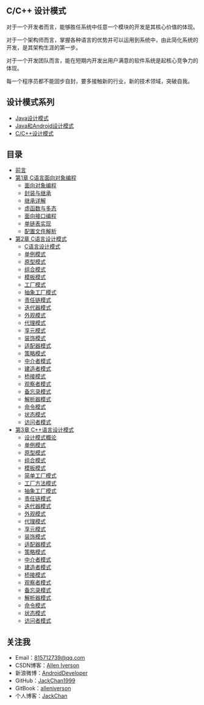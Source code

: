 ## C/C++ 设计模式

对于一个开发者而言，能够胜任系统中任意一个模块的开发是其核心价值的体现。

对于一个架构师而言，掌握各种语言的优势并可以运用到系统中，由此简化系统的开发，是其架构生涯的第一步。

对于一个开发团队而言，能在短期内开发出用户满意的软件系统是起核心竞争力的体现。

每一个程序员都不能固步自封，要多接触新的行业，新的技术领域，突破自我。

## 设计模式系列

- [Java设计模式](https://www.gitbook.com/book/alleniverson/java-design-patterns/details)
- [Java和Android设计模式](https://www.gitbook.com/book/alleniverson/design-pattern/details)
- [C/C++设计模式](https://www.gitbook.com/book/alleniverson/cpp_design_pattern/details)

## 目录

* [前言](README.md)
* [第1章 C语言面向对象编程](C语言面向对象编程/README.md)
    * [面向对象编程](C语言面向对象编程/面向对象编程.md)
    * [封装与继承](C语言面向对象编程/封装与继承.md)
    * [继承详解](C语言面向对象编程/继承详解.md)
    * [虚函数与多态](C语言面向对象编程/虚函数与多态.md)
    * [面向接口编程](C语言面向对象编程/面向接口编程.md)
    * [单链表实现](C语言面向对象编程/单链表实现.md)
    * [配置文件解析](C语言面向对象编程/配置文件解析.md)
* [第2章 C语言设计模式](C语言设计模式/README.md)
    * [C语言设计模式](C语言设计模式/C语言设计模式.md)
    * [单例模式](C语言设计模式/单例模式.md)
    * [原型模式](C语言设计模式/原型模式.md)
    * [组合模式](C语言设计模式/组合模式.md)
    * [模板模式](C语言设计模式/模板模式.md)
    * [工厂模式](C语言设计模式/工厂模式.md)
    * [抽象工厂模式](C语言设计模式/抽象工厂模式.md)
    * [责任链模式](C语言设计模式/责任链模式.md)
    * [迭代器模式](C语言设计模式/迭代器模式.md)
    * [外观模式](C语言设计模式/外观模式.md)
    * [代理模式](C语言设计模式/代理模式.md)
    * [享元模式](C语言设计模式/享元模式.md)
    * [装饰模式](C语言设计模式/装饰模式.md)
    * [适配器模式](C语言设计模式/适配器模式.md)
    * [策略模式](C语言设计模式/策略模式.md)
    * [中介者模式](C语言设计模式/中介者模式.md)
    * [建造者模式](C语言设计模式/建造者模式.md)
    * [桥接模式](C语言设计模式/桥接模式.md)
    * [观察者模式](C语言设计模式/观察者模式.md)
    * [备忘录模式](C语言设计模式/备忘录模式.md)
    * [解析器模式](C语言设计模式/解析器模式.md)
    * [命令模式](C语言设计模式/命令模式.md)
    * [状态模式](C语言设计模式/状态模式.md)
    * [访问者模式](C语言设计模式/访问者模式.md)
* [第3章 C++语言设计模式](C++设计模式/README.md)
    * [设计模式概论](C++设计模式/设计模式概论.md)
    * [单例模式](C++设计模式/单例模式.md)
    * [原型模式](C++设计模式/原型模式.md)
    * [组合模式](C++设计模式/组合模式.md)
    * [模板模式](C++设计模式/模板模式.md)
    * [简单工厂模式](C++设计模式/简单工厂模式.md)
    * [工厂方法模式](C++设计模式/工厂方法模式.md)
    * [抽象工厂模式](C++设计模式/抽象工厂.md)
    * [责任链模式](C++设计模式/责任链模式.md)
    * [迭代器模式](C++设计模式/迭代器模式.md)
    * [外观模式](C++设计模式/外观模式.md)
    * [代理模式](C++设计模式/代理模式.md)
    * [享元模式](C++设计模式/享元模式.md)
    * [装饰模式](C++设计模式/装饰模式.md)
    * [适配器模式](C++设计模式/适配器模式.md)
    * [策略模式](C++设计模式/策略模式.md)
    * [中介者模式](C++设计模式/中介者模式.md)
    * [建造者模式](C++设计模式/建造者模式.md)
    * [桥接模式](C++设计模式/桥接模式.md)
    * [观察者模式](C++设计模式/观察者模式.md)
    * [备忘录模式](C++设计模式/备忘录模式.md)
    * [解析器模式](C++设计模式/解析器模式.md)
    * [命令模式](C++设计模式/命令模式.md)
    * [状态模式](C++设计模式/状态模式.md)
    * [访问者模式](C++设计模式/访问者模式.md)

## 关注我

- Email：<815712739@qq.com>
- CSDN博客：[Allen Iverson](http://blog.csdn.net/axi295309066)
- 新浪微博：[AndroidDeveloper](http://weibo.com/u/1848214604?topnav=1&wvr=6&topsug=1&is_all=1)
- GitHub：[JackChan1999](https://github.com/JackChan1999)
- GitBook：[alleniverson](https://www.gitbook.com/@alleniverson)
- 个人博客：[JackChan](https://jackchan1999.github.io/)
